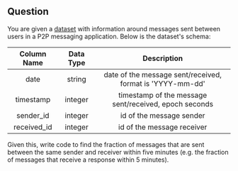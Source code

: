 ## Question
You are given a [dataset](https://u4221007.ct.sendgrid.net/wf/click?upn=c6wysRx7DxHxCGh5eakHL0PTD2m237pPW3WbnV0-2B-2FP-2FNQiZEk5-2BhcPcgF92WTu6nJRINcM-2FG9-2B9FB4gw8hyZ6-2FKvreX4LF732JXt-2FJB1a-2BVB5TQS3u-2B8tAet3BB-2Bvj21QqWoCwZ3qlTBpwp44pqM5w-3D-3D_8c6kLYfeKFgEvI6pydPvKPLI8aUPZyqwVjt32YrJUfiCo7Z0UcXSDRy-2BPOH5mC0wd5BjaOqz7NTucO6Lxa2dD6xkLlTP4NCjQ4A9wAPpwuQHVdFmL0hCtUBuFT-2B4zDZ2eKwoFMsTQ5VspX1T-2BrkeeowFYS-2Fl7g-2BCiGEWA-2BGSQAbw4rBJjFgOk9G2vDPAERKVn27lyKjEZ2gEQ5Z1lEfNmKvpLza-2FATpAzsZA06WFOX0-3D) with information around messages sent between users in a P2P messaging application. Below is the dataset's schema:

| Column Name | Data Type |                        Description                        |
|:-----------:|:---------:|:---------------------------------------------------------:|
|     date    |   string  | date of the message sent/received, format is 'YYYY-mm-dd' |
|  timestamp  |  integer  |   timestamp of the message sent/received, epoch seconds   |
|  sender_id  |  integer  |                  id of the message sender                 |
| received_id |  integer  |                 id of the message receiver                |

Given this, write code to find the fraction of messages that are sent between the same sender and receiver within five minutes (e.g. the fraction of messages that receive a response within 5 minutes).

<!-- ## Solution
[Click here](https://colab.research.google.com/drive/1ioUZSdjhDu-JqFFgLhxgAlkXeNZARWB4#scrollTo=YXNp3ykBU85t) to view this solution in an interactive Colab (Jupyter) notebook.

```
#Importing packages.
import pandas as pd
import matplotlib.pyplot as plt
import numpy as np

%matplotlib inline

# Code to read csv file into Colaboratory:
!pip install -U -q PyDrive
from pydrive.auth import GoogleAuth
from pydrive.drive import GoogleDrive
from google.colab import auth
from oauth2client.client import GoogleCredentials

!pip install --upgrade -q gspread
from google.colab import auth
auth.authenticate_user()

import gspread
from oauth2client.client import GoogleCredentials

gc = gspread.authorize(GoogleCredentials.get_application_default())

# Open our new sheet and read some data.
worksheet = gc.open('Sample Message Dataset').get_worksheet(0)

# get_all_values gives a list of rows.
rows = worksheet.get_all_values()

# Convert to a DataFrame and render.
message_df = pd.DataFrame.from_records(rows)

### Fixing header of dataframe
#rename header so it's the first row
message_df.columns = message_df.iloc[0]
#drop the first row after we rename the header
message_df = message_df.reindex(message_df.index.drop(0))

#timestamp
message_df['timestamp'] = pd.to_numeric(message_df.timestamp, downcast='integer')
```

To calculate response time we need to think through a couple of things:

1. a definition for response
2. a way to compare the original message to the response

We first need to figure out how to identify the "response". Let's create a primary key between each unique sender_id to receiver_id and receiver_id to sender_id.

We first need to figure out how to identify the "response". Let's create a primary key between each unique sender_id to receiver_id and receiver_id to sender_id.

```
# creating the primary key
#primary key is comparing the sender_id to the receiver_id,
# which ever value is the lowest will come first
# then we concatenate the two id's to create a unique key
message_df['key'] = np.where(message_df['sender_id']>=message_df['receiver_id'], \
                             message_df['receiver_id']+message_df['sender_id'],
                              message_df['sender_id']+message_df['receiver_id'])
```

```
#sorting the dataframe based on primary key
message_df = message_df.sort_values(by=['key', 'timestamp' ])
```

Next we need to figure out how to compare timestamps so we can figure out if a message was responded within 5 minutes. For example, from the data above, I would want to compare 1519920555 to 1519920410. We can do a simple lag function but there are a few conditions that we need to outline to make this work.

1. We only want to compare timestamps within the same key
2. We want to compare if we have a response e.g. 1st message is from a to b and second message is from b to a
3. We only want to compare if the receiver_id != sender_id (e.g. someone sending messages to themselves)

```
# CONDITION 1
# lagging the key so we can see if we should lag the timestamp
message_df['key_lag'] = message_df['key'].shift(1)
# only returning the lagged timestamp if it's within the same key
message_df['timestamp_lag'] = np.where( message_df['key_lag']==message_df['key'],message_df['timestamp'].shift(1),0)


# CONDITION 2
#lagging the sender_id to compare if it's a response
message_df['sender_id_lag'] = message_df['sender_id'].shift(1)
# the 2nd condition is covering for the fact we don't have an sender_id_lag
message_df['is_response'] = np.where(( message_df['receiver_id']==message_df['sender_id_lag']) ,"yes","no")

# CONDITION 3
# filter for messages sent and received by same id
message_df['same_sender_receiver'] = np.where( message_df['sender_id'] == message_df['receiver_id'] ,"yes","no")
#filtering out the unwanted conditions
message_df_filtered = message_df[(message_df.same_sender_receiver == 'no') & (message_df.is_response == 'yes') ]

#now we can compare the two timestamps calculating the delta between sent and received
message_df_filtered['time_delta'] = round((message_df_filtered['timestamp'] - message_df_filtered['timestamp_lag']) / 60,1)


#creating new DF that filters all messages < 5mins
messages_less_5 = message_df_filtered[(message_df_filtered['time_delta'])<= 5]
```

```
#now we can calculate the result!
all_messages = len(message_df)
five_mins_response_messages = len(messages_less_5)

round(five_mins_response_messages/all_messages,2)
```

**21%** of messages get a response after 5 minutes! -->
